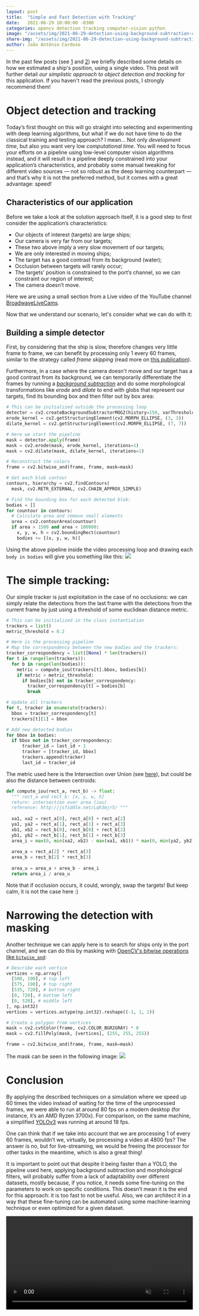 ```yaml
---
layout: post
title:  "Simple and Fast Detection with Tracking"
date:   2021-06-29 10:00:00 -0300
categories: opencv detection tracking computer-vision python
image: "/assets/img/2021-06-29-detection-using-background-subtraction-cover.png"
share-img: "/assets/img/2021-06-29-detection-using-background-subtraction-cover.png"
author: João Antônio Cardoso
---
```


In the past few posts (see
[1](/2021-06-15-Ship-Position-Estimation-from-Video-Using-OpenCV) and
[2](/2021-06-22-From-Blender-To-OpenCV.markdown)) we briefly described some
details on how we estimated a ship's position, using a single video. This post
will further detail *our simplistic approach to object detection and tracking*
for this application. If you haven't read the previous posts, I strongly
recommend them!

# Object detection and tracking

Today’s first thought on this will go straight into selecting and experimenting
with deep learning algorithms, but what if we do not have time to do the
classical training and testing approach? I mean... Not only *development time*,
but also you want very low *computational time*. You will need to focus your
efforts on a pipeline using low-level computer vision algorithms instead, and it
will result in a pipeline deeply constrained into your application’s
characteristics, and probably some manual tweaking for different video sources —
not so robust as the deep learning counterpart — and that’s why it is not the
preferred method, but it comes with a great advantage: speed!

## Characteristics of our application 

Before we take a look at the solution approach itself, it is a good step to
first consider the application’s characteristics: 
  - Our objects of interest (targets) are large ships;
  - Our camera is very far from our targets;
  - These two above imply a very slow movement of our targets;
  - We are only interested in moving ships;
  - The target has a good contrast from its background (water);
  - Occlusion between targets will rarely occur;
  - The targets’ position is constrained to the port’s channel, so we can
    constraint our region of interest;
  - The camera doesn’t move.

Here we are using a small section from a Live video of the YouTube channel
[BroadwaveLiveCams](https://www.youtube.com/channel/UC6RbL0ZAyA_rc__Acbqh2mw).

Now that we understand our scenario, let's consider what we can do with it:

## Building a simple detector

First, by considering that the ship is slow, therefore changes very little frame
to frame, we can benefit by processing only 1 every 60 frames, similar to the
strategy called _frame skipping_ (read more on [this
publication](https://www.researchgate.net/publication/326177540_Speeding-up_Multiple_Object_Tracking_by_Frame_Skipping)).

Furthermore, in a case where the camera doesn't move and our target has a good
contrast from its background, we can temporarily differentiate the frames by
running a [_background
subtraction_](https://docs.opencv.org/master/de/df4/tutorial_js_bg_subtraction.html)
and do some morphological transformations like _erode_ and _dilate_ to end with
globs that represent our targets, find its bounding box and then filter out by
box area:

```python
# This can be initialized outside the processing loop
detector = cv2.createBackgroundSubtractorMOG2(history=150, varThreshold=50)
erode_kernel = cv2.getStructuringElement(cv2.MORPH_ELLIPSE, (3, 3))
dilate_kernel = cv2.getStructuringElement(cv2.MORPH_ELLIPSE, (7, 7))

# Here we start the pipeline
mask = detector.apply(frame)
mask = cv2.erode(mask, erode_kernel, iterations=1)
mask = cv2.dilate(mask, dilate_kernel, iterations=1)

# Reconstruct the colors
frame = cv2.bitwise_and(frame, frame, mask=mask)

# Get each blob contour
contours, hierarchy = cv2.findContours(
  mask, cv2.RETR_EXTERNAL, cv2.CHAIN_APPROX_SIMPLE)

# Find the bounding box for each detected blob:
bodies = []
for countour in contours:
  # Calculate area and remove small elements
  area = cv2.contourArea(countour)
  if area > 1500 and area < 100000:
    x, y, w, h = cv2.boundingRect(countour)
    bodies += [(x, y, w, h)]
```

Using the above pipeline inside the video processing loop and drawing each `body
in bodies` will give you something like this:
![](/assets/img/2021-06-29-detection-using-background-subtraction.png)

# The simple tracking:

Our simple tracker is just exploitation in the case of no occlusions: we can
simply relate the detections from the last frame with the detections from the
current frame by just using a threshold of some euclidean distance metric.

```python
# This can be initialized in the class instantiation
trackers = list()
metric_threshold = 0.2

# Here is the processing pipeline
# Map the correspondency between the new bodies and the trackers:
tracker_correspondency = list([None] * len(trackers))
for t in range(len(trackers)):
  for b in range(len(bodies)):
    metric = compute_iou(trackers[t].bbox, bodies[b])
    if metric > metric_threshold:
      if bodies[b] not in tracker_correspondency:
        tracker_correspondency[t] = bodies[b]
        break

# Update all trackers
for t, tracker in enumerate(trackers):
  bbox = tracker_correspondency[t]
  trackers[t][1] = bbox

# Add new detected bodies
for bbox in bodies:
  if bbox not in tracker_correspondency:
      tracker_id = last_id + 1
      tracker = [tracker_id, bbox]
      trackers.append(tracker)
      last_id = tracker_id
```

The metric used here is the Intersection over Union (see
[here](https://en.wikipedia.org/wiki/Jaccard_index)), but could be also the
distance between centroids: 

```python
def compute_iou(rect_a, rect_b) -> float:
  """ rect_a and rect_b: [x, y, w, h]
  return: intersection over area (iou)
  reference: http://jsfiddle.net/Lqh3mjr5/ """
  
  xa1, xa2 = rect_a[0], rect_a[0] + rect_a[2]
  ya1, ya2 = rect_a[1], rect_a[1] + rect_a[3]
  xb1, xb2 = rect_b[0], rect_b[0] + rect_b[2]
  yb1, yb2 = rect_b[1], rect_b[1] + rect_b[3]
  area_i = max(0, min(xa2, xb2) - max(xa1, xb1)) * max(0, min(ya2, yb2) - max(ya1, yb1))
  
  area_a = rect_a[2] * rect_a[3]
  area_b = rect_b[2] * rect_b[3]
  
  area_u = area_a + area_b - area_i
  return area_i / area_u
```

Note that if occlusion occurs, it could, wrongly, swap the targets! But keep
calm, it is not the case here :)

# Narrowing the detection with masking

Another technique we can apply here is to search for ships only in the port
channel, and we can do this by masking with [OpenCV's bitwise operations like
`bitwise_and`](https://docs.opencv.org/master/d2/de8/group__core__array.html#ga60b4d04b251ba5eb1392c34425497e14):

```python
# Describe each vertice
vertices = np.array([
  [500, 190], # top left
  [575, 190], # top right
  [535, 720], # bottom right
  [0, 720], # bottom left
  [0, 520], # middle left
], np.int32)
vertices = vertices.astype(np.int32).reshape((-1, 1, 2))

# Create a polygon from vertices	 
mask = cv2.cvtColor(frame, cv2.COLOR_BGR2GRAY) * 0
mask = cv2.fillPoly(mask, [vertices], (255, 255, 255))

frame = cv2.bitwise_and(frame, frame, mask=mask)
```

The mask can be seen in the following image:
![](/assets/img/2021-06-29-masking.png)

# Conclusion

By applying the described techniques on a simulation where we speed up 60 times
the video instead of waiting for the time of the unprocessed frames, we were
able to run at around 80 fps on a modern desktop (for instance, it’s an AMD
Ryzen 3700x). For comparison, on the same machine, a simplified
[YOLOv3](https://pjreddie.com/darknet/yolo/) was running at around 18 fps.

One can think that if we take into account that we are processing 1 of every 60
frames, wouldn’t we, virtually, be processing a video at 4800 fps? The answer is
no, but for live-streaming, we would be freeing the processor for other tasks in
the meantime, which is also a great thing!

It is important to point out that despite it being faster than a YOLO, the
pipeline used here, applying background subtraction and morphological filters,
will probably suffer from a lack of adaptability over different datasets, mostly
because, if you notice, it needs some fine-tuning on the parameters to work on
specific conditions. This doesn’t mean it is the end for this approach: it is
too fast to not be useful. Also, we can architect it in a way that these
fine-tuning can be automated using some machine-learning technique or even
optimized for a given dataset.

<video width="100%" controls autoplay loop muted allowfullscreen preload='metadata'>
    <source src="../assets/mp4/2021-06-15-Ship-Position-Estimation-from-Video-Using-OpenCV-Snippet.mp4" type="video/mp4">
    <p>Your browser does not support the video element.</p>
</video>

